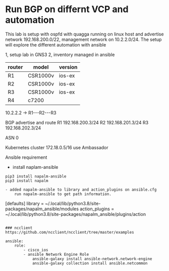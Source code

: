# Run BGP on differnt VCP and automation

This lab is setup with ospfd with quagga running on linux host and advertise network 192.168.200.0/22,
management network on 10.2.2.0/24.
The setup will explore the different automation with ansible 

1, setup lab in GNS3 
2, inventory managed in ansible
    

router | model| version 
-----  |------| -------
R1 | CSR1000v | ios-ex
R2 | CSR1000v | ios-ex
R3 | CSR1000v | ios-ex
R4 | c7200

10.2.2.2 -> R1---R2---R3

BGP advertise and route R1 192.168.200.3/24
                        R2 192.168.201.3/24
                        R3 192.168.202.3/24

ASN 0

Kubernetes cluster 172.18.0.5/16 
use Ambassador 

Ansible requirement

- install naplam-ansible
```
pip3 install napalm-ansible
pip3 install napalm

- added napalm-ansible to library and action_plugins on ansible.cfg
    run napalm-ansible to get path information.
```
[defaults]
library = ~/.local/lib/python3.8/site-packages/napalm_ansible/modules
action_plugins = ~/.local/lib/python3.8/site-packages/napalm_ansible/plugins/action
```

### ncclient 
https://github.com/ncclient/ncclient/tree/master/examples

ansible:
    role:
        - cisco_ios
        - ansible Network Engine Role
            ansible-galaxy install ansible-network.network-engine
            ansible-galaxy collection install ansible.netcommon
